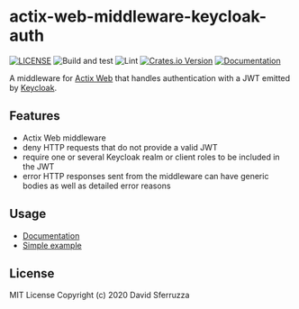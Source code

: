 # actix-web-middleware-keycloak-auth

[![LICENSE](https://img.shields.io/badge/license-MIT-blue.svg)](LICENSE)
![Build and test](https://github.com/dsferruzza/actix-web-middleware-keycloak-auth/workflows/Build%20and%20test/badge.svg)
![Lint](https://github.com/dsferruzza/actix-web-middleware-keycloak-auth/workflows/Lint/badge.svg)
[![Crates.io Version](https://img.shields.io/crates/v/actix-web-middleware-keycloak-auth.svg)](https://crates.io/crates/actix-web-middleware-keycloak-auth)
[![Documentation](https://docs.rs/actix-web-middleware-keycloak-auth/badge.svg)](https://docs.rs/actix-web-middleware-keycloak-auth)

A middleware for [Actix Web](https://actix.rs/) that handles authentication with a JWT emitted by [Keycloak](https://www.keycloak.org/).

## Features

- Actix Web middleware
- deny HTTP requests that do not provide a valid JWT
- require one or several Keycloak realm or client roles to be included in the JWT
- error HTTP responses sent from the middleware can have generic bodies as well as detailed error reasons

## Usage

- [Documentation](https://docs.rs/actix-web-middleware-keycloak-auth)
- [Simple example](examples/simple.rs)

## License

MIT License Copyright (c) 2020 David Sferruzza
